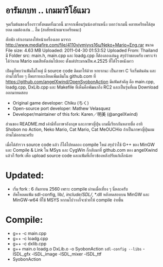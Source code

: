 อารัมภบท .. เกมมาริโอ้แมว
==================
จุดเริ่มต้นของเรื่องราวทั้งหมดทั้งมวลนี้
มาจากเพื่อนรุ่นน้องท่านหนึ่ง
บอกว่าเกมนี้ คลายเครียดได้สุดยอด 
ผมต้องเล่น .. อึ้ม (สงสัยหน้าผมจะเครียดนะ)

สักพัก เค้าเอามาลงให้หน้าเครื่องเลย 
มาจาก http://www.mediafire.com/file/4110vjvmjyvs16u/Neko+Mario+Eng.rar
ขนาด File size: 4.63 MB
Uploaded: 2011-04-30 01:53:52
Uploaded From: Thailand
มี Folder src: main.h, main.cpp และ loadg.cpp
ก็ต้องลองเล่นดู สรุปว่าชอบครับ
เพราะจำได้ว่าเกม Mario ผมเสียตังเล่นไปเยอะ
ตั้งแต่ประมาณปีพ.ศ.2525 ที่ใต้โรงหนังดาว

เปิดดูก็พบว่าแฟ้มไม่ใหญ่ มี source code ติดมาให้ด้วย หายากนะ
เป็นภาษา C จึงเริ่มต้นค้น และอ่านไปเรื่อย ๆ
ก็พบรายละเอียดเพิ่มเติมใน github.com
ที่ https://github.com/angelXwind/OpenSyobonAction
มีแฟ้มสำคัญ คือ main.cpp, loadg.cpp, DxLib.cpp และ Makefile
ที่เห็นคือพัฒนาถึง RC2 และเป็นรุ่นที่ผม Download ออกมาทดสอบ
- Original game developer: Chiku (ちく)
- Open-source port developer: Mathew Velasquez
- Developer/maintainer of this fork: Karen／明美 (@angelXwind)

ส่วนของ README.md เค้ามีทั้งภาษาอังกฤษ และภาษาญี่ปุ่น
เกมนี้เรียกกันหลายชื่อ อาทิ Shobon no Action, Neko Mario, Cat Mario, Cat MeOUCHio
ถ้าเป็นภาษาญี่ปุ่นผมอ่านไม่ออกนะครับ

เมื่อได้สำรวจ source code แล้ว ก็ได้ไปทดลอง compile ใหม่
สรุปว่าใช้ G++ ของ MinGW และ Compile & Link ใน MSys และ CygWin
ก็กลับมาที่ github.com ของ angelXwind แล้วก็ fork 
เพื่อ upload source code และแฟ้มที่เกี่ยวข้องหลังปรับแก้เล็กน้อย

Updated:
==================
- เริ่ม fork : 6 กันยายน 2560 เพราะ compile ผ่านเมื่อเที่ยง ๆ นี่หละครับ
- อัพโหลดแฟ้ม sdl-config, lib/*, include/SDL/*, *.dll 
หลังทดสอบบน MinGW และ MinGW-w64 ที่ใช้ MSYS หากนไปวางก็จะช่วยให้ compile ง่ายขึ้น

Compile:
==================
- g++ -c main.cpp
- g++ -c loadg.cpp
- g++ -c dxlib.cpp
- g++ main.o loadg.o DxLib.o -o SyobonAction `sdl-config --libs` -lSDL_gfx -lSDL_image -lSDL_mixer -lSDL_ttf
- SyobonAction
